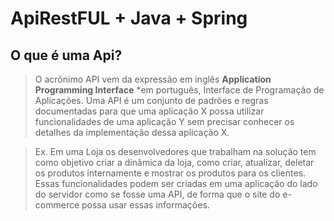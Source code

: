# ApiRestFUL + Java + Spring
 
## O que é uma Api?

> O acrônimo API vem da expressão em inglês **Application Programming Interface** *em português, Interface de Programação de Aplicações. Uma API é um conjunto de padrões e regras documentadas para que uma aplicação X possa utilizar funcionalidades de uma aplicação Y sem precisar conhecer os detalhes da implementação dessa aplicação X.

> Ex. Em uma Loja os desenvolvedores que trabalham na solução tem como objetivo criar a dinâmica da loja, como criar, atualizar, deletar os produtos internamente e mostrar os produtos para os clientes. Essas funcionalidades podem ser criadas em uma aplicação do lado do servidor como se fosse uma API, de forma que o site do e-commerce possa usar essas informações.
